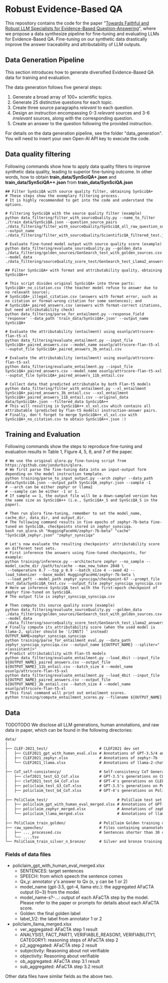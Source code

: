 # Robust Evidence-Based QA
This repository contains the code for the paper "[Towards Faithful and Robust LLM Specialists for Evidence-Based Question-Answering](https://arxiv.org/pdf/2402.08277.pdf)", where we propose a data synthesize pipeline for fine-tuning and evaluating LLMs for Evidence-Based QA. Fine-tuning on our synthetic data drastically improve the answer traceability and attributability of LLM outputs.

## Data Generation Pipeline
This section introduces how to generate diversified Evidence-Based QA data for training and evaluation. 

The data generation follows five general steps:
1. Generate a broad array of 100+ scientific topics. 
2. Generate 25 distinctive questions for each topic. 
3. Create three source paragraphs _relevant_ to each question. 
4. Design an instruction encompassing 0-3 _relevant_ sources and 3-6 _irrelevant_ sources, along with the corresponding question. 
5. Create an answer to the question following the provided instruction.

For details on the data generation pipeline, see the folder "data_generation". You will need to insert your own Open-AI API key to execute the code.

## Data quality filtering
Following commands show how to apply data quality filters to improve synthetic data quality, leading to superior fine-tuning outcome. In other words, how to obtain **train_data/SynSciQA+.json** and **train_data/SynSciQA++.json** from **train_data/SynSciQA.json**
```shell
## Filter SynSciQA with source quality filter, obtaining SynSciQA+
# These steps show the exemplary filtering process. 
# It is highly recommended to get into the code and understand the options.

# Filtering SynSciQA with the source quality filter (example)
python data_filtering/filter_with_sourceQuality.py --name_to_filter ./train_data/SynSciQA.json --question_source_pairs ./data_filtering/filter_with_sourceQuality/SynSciQA_all_raw_question_source_pairs.csv --output_name ./data_filtering/filter_with_sourceQuality/ScientificQA_filtered_test.json

# Evaluate fine-tuned model output with source quality score (example)
python data_filtering/evaluate_sourceQuality.py --golden_data ./data_filtering/golden_sources/GenSearch_test_with_golden_sources.csv --model_data ./data_filtering/sourceQuality_score_test/GenSearch_test_Llama2_answers.csv

## Filter SynSciQA+ with format and attributability quality, obtaining SynSciQA++

# This script divides original SynSciQA+ into three parts: SynSciQA+_no_citation.csv (the teacher model refuse to answer due to no relevant source); 
# SynSciQA+_illegal_citation.csv (answers with format error, such as no citation or format-wrong citation for some sentences); and
# SynSciQA+_paired_answers.csv (answers with format-correct citations, but need attributability check)
python data_filtering/parse_for_entailment.py --response_field 'response' --data_path 'train_data/SynSciQA+.json' --output_name SynSciQA+

# Evaluate the attributability (entailment) using osunlp/attrscore-flan-t5-xl
python data_filtering/evaluate_entailment.py --input_file SynSciQA+_paired_answers.csv --model_name osunlp/attrscore-flan-t5-xl --ouptut_file SynSciQA+_paired_answers_3b_entail.csv

# Evaluate the attributability (entailment) using osunlp/attrscore-flan-t5-xxl
python data_filtering/evaluate_entailment.py --input_file SynSciQA+_paired_answers.csv --model_name osunlp/attrscore-flan-t5-xxl --ouptut_file SynSciQA+_paired_answers_11b_entail.csv

# Collect data that predicted attributable by both Flan-t5 models
python data_filtering/filter_with_entailment.py --xl_entailment SynSciQA+_paired_answers_3b_entail.csv --xxl_entailment SynSciQA+_paired_answers_11b_entail.csv --original_data data/SynSciQA+.json --filtered_data SynSciQA++
# This will resulting in SynSciQA++_xl_xxl.csv which contains all attributable (predicted by flan-t5 models) instruction-answer pairs.
# Finally, don't forget to merge SynSciQA++_xl_xxl.csv with SynSciQA+_no_citation.csv to obtain SynSciQA++.json :)
```

## Training and Evaluation
Following commands show the steps to reproduce fine-tuning and evaluation results in Table 1, Figure 4, 5, 6, and 7 of the paper.
```shell
# We use the original qlora.py fine-tuning script from https://github.com/jondurbin/qlora.
# We first parse the fine-tuning data into an input-output form depending on the model instruction template.
python training/parse_to_input_output.py --arch zephyr --data_path data/SynSciQA.json --output_path SynSciQA_zephyr.json --sample -1
# --arch can be either zephyr or llama2
# --sample can be either -1 or 1. 
# If sample == 1, the output file will be a down-sampled version has the same size as SynSciQA++ (i.e., SynSciQA+_S and SynSciQA_S in the paper).

# Then run qlora fine-tuning, remember to set the model_name, cache_dir, data_dir, and output_dir.
# The following command results in five epochs of zephyr-7b-beta fine-tuned on SynSciQA, checkpoints stored in zephyr_synsciqa.
bash run_qlora.sh "HuggingFaceH4/zephyr-7b-beta" "cache" "SynSciQA_zephyr.json" "zephyr_synsciqa"

# Let's now evaluate the resulting checkpoints' attributability score on different test sets.
# First inference the answers using fine-tuned checkpoints, for example:
python training/inference.py --architecture zephyr --no_sample --model_cache_dir /path/to/cache --max_new_token 2048 \
 --temperature 0.7 --top_p 0.9 --batch_size 4 --seed 42 --load_tokenizer --base_model HuggingFaceH4/zephyr-7b-beta \
 --load_peft --model_path zephyr_synsciqa/checkpoint-67 --prompt_file test_data/SynSciQA_test.csv --output_file zephyr_synsciqa_synsciqa.csv
# Here we inference SynSciQA_test with the first-epoch checkpoint of zephyr fine-tuned on SynSciQA. 
# The output file is zephyr_synsciqa_synsciqa.csv

# Then compute its source quality score (example)
python data_filtering/evaluate_sourceQuality.py --golden_data ./data_filtering/golden_sources/GenSearch_test_with_golden_sources.csv --model_data ./data_filtering/sourceQuality_score_test/GenSearch_test_Llama2_answers.csv
# Finally compute its attributability score (when the used model is llama-2, spliter should be '[/INST] ' instead)
OUTPUT_NAME=zephyr_synsciqa_synsciqa
python training/parse_for_entailment_eval.py --data_path zephyr_synsciqa_synsciqa.csv --output_name ${OUTPUT_NAME} --spliter="<|assistant|>"
# Predict attributability with Flan-t5 models
python data_filtering/evaluate_entailment.py --load_4bit --input_file ${OUTPUT_NAME}_paired_answers.csv --output_file ${OUTPUT_NAME}_11b_entail.csv --batch_size 4 --model_name osunlp/attrscore-flan-t5-xxl
python data_filtering/evaluate_entailment.py --load_4bit --input_file ${OUTPUT_NAME}_paired_answers.csv --output_file ${OUTPUT_NAME}_3b_entail.csv --batch_size 4 --model_name osunlp/attrscore-flan-t5-xl
# This final command will print out entailment scores.
python training/compute_entailment_scores.py --filename ${OUTPUT_NAME}
```
## Data
TODOTODO
We disclose all LLM generations, human annotations, and raw data in paper, which can be found in the following directories:

```markdown
data/
│
├── CLEF-2021_test/                       # CLEF2021 dev set
│   ├── CLEF2021_gpt_with_human_eval.xlsx # Annotations of GPT-3.5/4 and Two Human Experts
│   ├── CLEF2021_zephyr.xlsx              # Annotations of zephyr-7b
│   └── CLEF2021_llama.xlsx               # Annotations of llama-2-chat-13b
│
├── CoT_self-consistency/                 # Self-consistency CoT Generations
│   ├── clef2021_test_G3_CoT.xlsx         # GPT-3.5's generations on CLEF2021
│   ├── clef2021_test_G4_CoT.xlsx         # GPT-4's generations on CLEF2021
│   ├── policlaim_test_G3_CoT.xlsx        # GPT-3.5's generations on PoliClaim
│   ├── policlaim_test_G4_CoT.xlsx        # GPT-4's generations on PoliClaim
│
├── PoliClaim_test/                               # PoliClaim test set
│   ├── policlaim_gpt_with_human_eval_merged.xlsx # Annotations of GPT-3.5/4 and Two Human Experts, merging CA2022, AK2022, AL2022, CO2022
│   ├── policlaim_zephyr_merged.xlsx              # Annotations of zephyr-7b
│   └── policlaim_llama_merged.xlsx               # Annotations of llama-2-chat-13b
│
├── PoliClaim_train_golden/               # PoliClaim Golden training data, with human supervision (a column called "golden")
├── raw_speeches/                         # Files containing unannotated political speech data.
│   ├── ..._processed.csv                 # Sentences shorter than 30 char-length are concatenated to the previous sentences.
│   └── ....tsv                           
└── PoliClaim_train_silver_n_bronze/      # Silver and bronze training data without human double-check
```

### Fields of data files

- policlaim_gpt_with_human_eval_merged.xlsx
  - SENTENCES: target sentences
  - SPEECH: from which speech the sentence comes
  - Qx_y: annotator y's answer to Qx (x, y can be 1 or 2)
  - model_name (gpt-3.5, gpt-4, llama etc.): the aggregated AFaCTA output (0~3) from the model.
  - model_name-s?-...: output of each AFaCTA step by the model. Please refer to the paper or prompts for details about each AFaCTA score.
  - Golden: the final golden label
  - label_1/2: the label from annotator 1 or 2
- policlaim_llama_merged.xlsx
  - ver_aggregated: AFaCTA step 1 result
  - ANALYSIS1, FACT_PART1, VERIFIABLE_REASON1, VERIFIABILITY1, CATEGORY1: reasoning steps of AFaCTA step 2
  - p2_aggregated: AFaCTA step 2 result
  - subjectivity: Reasoning about not verifiable
  - objectivity: Reasoning about verifiable
  - ob_aggregated: AFaCTA step 3.1 result
  - sub_aggregated: AFaCTA step 3.2 result

Other data files have similar fields as the above two.
